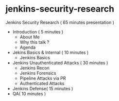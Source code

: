 # jenkins-security-research
Jenkins Security Research ( 65 minutes presentation )

- Introduction ( 5 minutes )
   - About Me
   - Why this talk ?
   - Agenda
- Jekins Basics & Internal ( 10 minutes ) 
   - Jenkins Basics
- Jenkins Unauthenticated Attacks ( 30 minutes )
   - Jenkins Recon
   - Jenkins Forensics
   - Pipeline Attacks via PR
   - Authenticated Attacks
- Jenkins Defense( 15 minutes )
- QA( 10 minutes )
